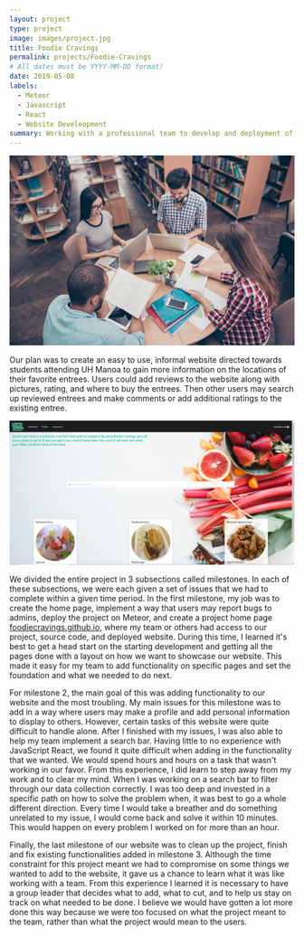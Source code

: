 ```yaml
---
layout: project
type: project
image: images/project.jpg
title: Foodie Cravings
permalink: projects/Foodie-Cravings
# All dates must be YYYY-MM-DD format!
date: 2019-05-08
labels:
  - Meteor
  - Javascript
  - React
  - Website Develeopment
summary: Working with a professional team to develop and deployment of a website
---
```


<div class="ui medium rounded images">
  <img class="ui image" src="../images/project.jpg">
</div>

  Our plan was to create an easy to use, informal website directed towards students attending UH Manoa to gain more information on the locations of their favorite entrees. Users could add reviews to the website along with pictures, rating, and where to buy the entrees. Then other users may search up reviewed entrees and make comments or add additional ratings to the existing entree. 
  
<div class="ui large rounded images">
  <img class="ui image" src="../images/food.PNG">
</div>
  
  We divided the entire project in 3 subsections called milestones. In each of these subsections, we were each given a set of issues that we had to complete within a given time period. In the first milestone, my job was to create the home page, implement a way that users may report bugs to admins, deploy the project on Meteor, and create a project home page [foodiecravings.github.io](https://foodiecravings.github.io/), where my team or others had access to our project, source code, and deployed website. During this time, I learned it's best to get a head start on the starting development and getting all the pages done with a layout on how we want to showcase our website. This made it easy for my team to add functionality on specific pages and set the foundation and what we needed to do next. 
  
  For milestone 2, the main goal of this was adding functionality to our website and the most troubling. My main issues for this milestone was to add in a way where users may make a profile and add personal information to display to others. However, certain tasks of this website were quite difficult to handle alone. After I finished with my issues, I was also able to help my team implement a search bar. Having little to no experience with JavaScript React, we found it quite difficult when adding in the functionality that we wanted. We would spend hours and hours on a task that wasn't working in our favor. From this experience, I did learn to step away from my work and to clear my mind. When I was working on a search bar to filter through our data collection correctly. I was too deep and invested in a specific path on how to solve the problem when, it was best to go a whole different direction. Every time I would take a breather and do something unrelated to my issue, I would come back and solve it within 10 minutes. This would happen on every problem I worked on for more than an hour. 
  
  Finally, the last milestone of our website was to clean up the project, finish and fix existing functionalities added in milestone 3. Although the time constraint for this project meant we had to compromise on some things we wanted to add to the website, it gave us a chance to learn what it was like working with a team. From this experience I learned it is necessary to have a group leader that decides what to add, what to cut, and to help us stay on track on what needed to be done. I believe we would have gotten a lot more done this way because we were too focused on what the project meant to the team, rather than what the project would mean to the users.

